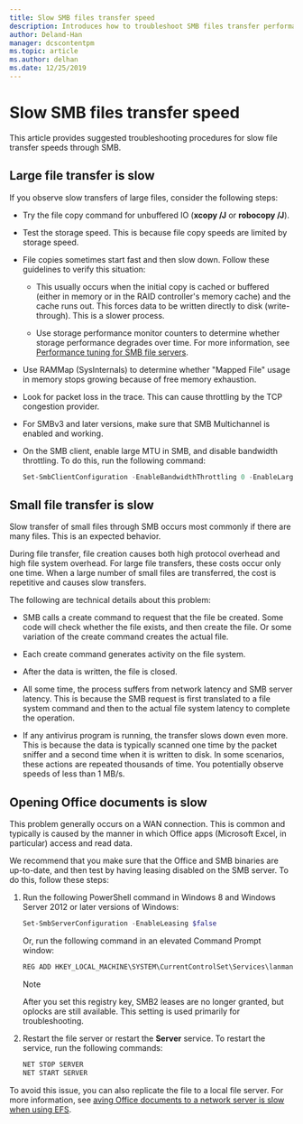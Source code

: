 ```yaml
---
title: Slow SMB files transfer speed
description: Introduces how to troubleshoot SMB files transfer performance issue.
author: Deland-Han
manager: dcscontentpm
ms.topic: article
ms.author: delhan
ms.date: 12/25/2019
---
```


# Slow SMB files transfer speed

This article provides suggested troubleshooting procedures for slow file transfer speeds through SMB.

## Large file transfer is slow

If you observe slow transfers of large files, consider the following
steps:

- Try the file copy command for unbuffered IO (**xcopy /J** or  **robocopy /J**).

- Test the storage speed. This is because file copy speeds are limited by storage speed.

- File copies sometimes start fast and then slow down. Follow these guidelines to verify this situation:
    
  - This usually occurs when the initial copy is cached or buffered (either in memory or in the RAID controller's memory cache) and the cache runs out. This forces data to be written directly to disk (write-through). This is a slower process.
    
  - Use storage performance monitor counters to determine whether storage performance degrades over time. For more information, see [Performance tuning for SMB file servers](https://docs.microsoft.com/windows-server/administration/performance-tuning/role/file-server/smb-file-server).

- Use RAMMap (SysInternals) to determine whether "Mapped File" usage in memory stops growing because of free memory exhaustion.

- Look for packet loss in the trace. This can cause throttling by the TCP congestion provider.

- For SMBv3 and later versions, make sure that SMB Multichannel is enabled and working.

- On the SMB client, enable large MTU in SMB, and disable bandwidth throttling. To do this, run the following command:  
  
  ```PowerShell
  Set-SmbClientConfiguration -EnableBandwidthThrottling 0 -EnableLargeMtu 1
  ```

## Small file transfer is slow

Slow transfer of small files through SMB occurs most commonly if there are many files. This is an expected behavior.

During file transfer, file creation causes both high protocol overhead and high file system overhead. For large file transfers, these costs occur only one time. When a large number of small files are transferred, the cost is repetitive and causes slow transfers.

The following are technical details about this problem:

- SMB calls a create command to request that the file be created. Some code will check whether the file exists, and then create the file. Or some variation of the create command creates the actual file.

- Each create command generates activity on the file system.

- After the data is written, the file is closed.

- All some time, the process suffers from network latency and SMB     server latency. This is because the SMB request is first translated to a file system command and then to the actual file system latency to complete the operation.

- If any antivirus program is running, the transfer slows down even more. This is because the data is typically scanned one time by the packet sniffer and a second time when it is written to disk. In some scenarios, these actions are repeated thousands of time. You potentially observe speeds of less than 1 MB/s.

## Opening Office documents is slow

This problem generally occurs on a WAN connection. This is common and typically is caused by the manner in which Office apps (Microsoft Excel, in particular) access and read data.

We recommend that you make sure that the Office and SMB binaries are up-to-date, and then test by having leasing disabled on the SMB server. To do this, follow these steps:
   
1. Run the following PowerShell command in Windows 8 and Windows Server 2012 or later versions of Windows:
      
   ```PowerShell
   Set-SmbServerConfiguration -EnableLeasing $false  
   ```
      
   Or, run the following command in an elevated Command Prompt window:  

   ```cmd
   REG ADD HKEY_LOCAL_MACHINE\SYSTEM\CurrentControlSet\Services\lanmanserver\parameters /v DisableLeasing /t REG\_DWORD /d 1 /f  
   ```
      
   > [!NOTE]
   > After you set this registry key, SMB2 leases are no longer granted, but oplocks are still available. This setting is used primarily for troubleshooting.
    
2. Restart the file server or restart the **Server** service. To restart the service, run the following commands:

   ```cmd  
   NET STOP SERVER 
   NET START SERVER
   ```

To avoid this issue, you can also replicate the file to a local file server. For more information, see [aving Office documents to a network server is slow when using EFS](https://docs.microsoft.com/office/troubleshoot/office/saving-file-to-network-server-slow).
